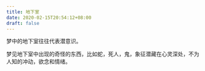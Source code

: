 ```yaml
---
title: 地下室
date: 2020-02-15T20:54:12+08:00
draft: false
---
```


梦中的地下室往往代表潜意识。<br>


梦见地下室中出现的奇怪的东西，比如蛇，死人，鬼，象征潜藏在心灵深处，不为人知的冲动，欲念和情绪。<br>
